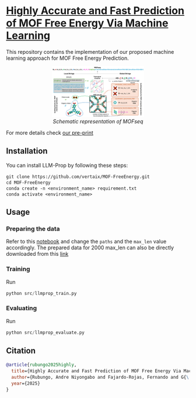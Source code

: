 # [Highly Accurate and Fast Prediction of MOF Free Energy Via Machine Learning](https://chemrxiv.org/engage/chemrxiv/article-details/686fedbc43bc52e4ec4edfc6)
This repository contains the implementation of our proposed machine learning approach for MOF Free Energy Prediction.

<p align="center" width="100%">
    <img src="figures/MOFseq_full.png" alt="image" width="50%" height="auto" style="display: inline-block;">
    <!-- <img src="figures/mofseq_embeddings.png" alt="image" width="40%" height="auto" style="display: inline-block;"> -->
    <br>
    <em> Schematic representation of MOFseq </em>
</p>

For more details check [our pre-print](https://chemrxiv.org/engage/chemrxiv/article-details/686fedbc43bc52e4ec4edfc6)

## Installation
You can install LLM-Prop by following these steps:
```
git clone https://github.com/vertaix/MOF-FreeEnergy.git
cd MOF-FreeEnergy
conda create -n <environment_name> requirement.txt
conda activate <environment_name>
```
## Usage
### Preparing the data
Refer to this [notebook](data_preparation.ipynb) and change the `paths` and the `max_len` value accordingly. The prepared data for 2000 max_len can also be directly downloaded from this [link](https://drive.google.com/drive/folders/18joRpZCNW8guhHTtjZJYA0IAsE3-Wm-7)

### Training
Run 
```python
python src/llmprop_train.py
```

### Evaluating
Run 
```python
python src/llmprop_evaluate.py
```

## Citation
```bibtex
@article{rubungo2025highly,
  title={Highly Accurate and Fast Prediction of MOF Free Energy Via Machine Learning},
  author={Rubungo, Andre Niyongabo and Fajardo-Rojas, Fernando and G{\'o}mez-Gualdr{\'o}n, Diego and Dieng, Adji Bousso},
  year={2025}
}
```